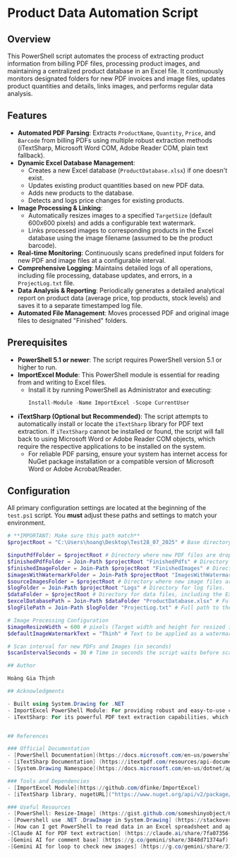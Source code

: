 # Product Data Automation Script

## Overview

This PowerShell script automates the process of extracting product information from billing PDF files, processing product images, and maintaining a centralized product database in an Excel file. It continuously monitors designated folders for new PDF invoices and image files, updates product quantities and details, links images, and performs regular data analysis.

## Features

- **Automated PDF Parsing**: Extracts `ProductName`, `Quantity`, `Price`, and `Barcode` from billing PDFs using multiple robust extraction methods (iTextSharp, Microsoft Word COM, Adobe Reader COM, plain text fallback).
- **Dynamic Excel Database Management**:
  - Creates a new Excel database (`ProductDatabase.xlsx`) if one doesn't exist.
  - Updates existing product quantities based on new PDF data.
  - Adds new products to the database.
  - Detects and logs price changes for existing products.
- **Image Processing & Linking**:
  - Automatically resizes images to a specified `TargetSize` (default 600x600 pixels) and adds a configurable text watermark.
  - Links processed images to corresponding products in the Excel database using the image filename (assumed to be the product barcode).
- **Real-time Monitoring**: Continuously scans predefined input folders for new PDF and image files at a configurable interval.
- **Comprehensive Logging**: Maintains detailed logs of all operations, including file processing, database updates, and errors, in a `ProjectLog.txt` file.
- **Data Analysis & Reporting**: Periodically generates a detailed analytical report on product data (average price, top products, stock levels) and saves it to a separate timestamped log file.
- **Automated File Management**: Moves processed PDF and original image files to designated "Finished" folders.

## Prerequisites

- **PowerShell 5.1 or newer**: The script requires PowerShell version 5.1 or higher to run.
- **ImportExcel Module**: This PowerShell module is essential for reading from and writing to Excel files.
  - Install it by running PowerShell as Administrator and executing:
    ```powershell
    Install-Module -Name ImportExcel -Scope CurrentUser
    ```
- **iTextSharp (Optional but Recommended)**: The script attempts to automatically install or locate the `iTextSharp` library for PDF text extraction. If `iTextSharp` cannot be installed or found, the script will fall back to using Microsoft Word or Adobe Reader COM objects, which require the respective applications to be installed on the system.
  - For reliable PDF parsing, ensure your system has internet access for NuGet package installation or a compatible version of Microsoft Word or Adobe Acrobat/Reader.

## Configuration

All primary configuration settings are located at the beginning of the `test.ps1` script. You **must** adjust these paths and settings to match your environment.

```powershell
# **IMPORTANT: Make sure this path match**
$projectRoot = "C:\Users\hoang\Desktop\Test28_07_2025" # Base directory for all project files and folders.

$inputPdfFolder = $projectRoot # Directory where new PDF files are dropped for processing.
$finishedPdfFolder = Join-Path $projectRoot "FinishedPdfs" # Directory where processed PDF files are moved.
$finishedImageFolder = Join-Path $projectRoot "FinishedImages" # Directory where original image files are moved after processing.
$imagesWithWatermarkFolder = Join-Path $projectRoot "ImagesWithWatermark" # Directory where watermarked and resized images are saved.
$sourceImagesFolder = $projectRoot # Directory where new image files are dropped for processing.
$logFolder = Join-Path $projectRoot "Logs" # Directory for log files.
$dataFolder = $projectRoot # Directory for data files, including the Excel database.
$excelDatabasePath = Join-Path $dataFolder "ProductDatabase.xlsx" # Full path to the Excel database file.
$logFilePath = Join-Path $logFolder "ProjectLog.txt" # Full path to the main log file.

# Image Processing Configuration
$imageResizeWidth = 600 # pixels (Target width and height for resized images)
$defaultImageWatermarkText = "Thinh" # Text to be applied as a watermark on processed images.

# Scan interval for new PDFs and Images (in seconds)
$scanIntervalSeconds = 30 # Time in seconds the script waits before scanning for new files again.

## Author

Hoàng Gia Thịnh

## Acknowledgments

- Built using System.Drawing for .NET
- ImportExcel PowerShell Module: For providing robust and easy-to-use cmdlets for Excel file manipulation in PowerShell.
- iTextSharp: For its powerful PDF text extraction capabilities, which greatly enhance the functionality of script


## References

### Official Documentation
- [PowerShell Documentation](https://docs.microsoft.com/en-us/powershell/)
- [iTextSharp Documentation] (https://itextpdf.com/resources/api-documentation)
- [System.Drawing Namespace](https://docs.microsoft.com/en-us/dotnet/api/system.drawing)

### Tools and Dependencies
- [ImportExcel Module](https://github.com/dfinke/ImportExcel)
- [iTextSharp library, nugetURL]("https://www.nuget.org/api/v2/package/iTextSharp/5.5.13.3")

### Useful Resources
- [PowerShell: Resize-Image] (https://gist.github.com/someshinyobject/617bf00556bc43af87cd)
- [Powershell use .NET .DrawImage in System.Drawing] (https://stackoverflow.com/questions/55001057/powershell-use-net-drawimage-in-system-drawing)
- [How can I get PowerShell to read data in an Excel spreadsheet and apply to AD?] (https://community.spiceworks.com/t/how-can-i-get-powershell-to-read-data-in-an-excel-spreadsheet-and-apply-to-ad/818942/2)
-[Claude AI for PDF text extraction] (https://claude.ai/share/7fa07356-e21f-40a3-9f11-2b115bd8561d)
-[Gemini AI for comment base] (https://g.co/gemini/share/3848d71374af)
-[Gemini AI for loop to check new images] (https://g.co/gemini/share/317764724bc4)

```
